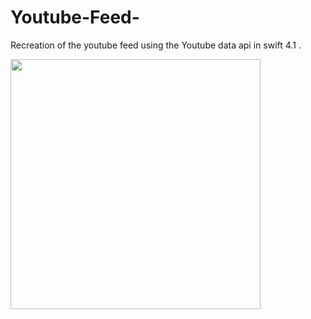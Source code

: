 # Youtube-Feed-

Recreation of the youtube feed using the Youtube data api in swift 4.1 . 

<img src="https://user-images.githubusercontent.com/28748775/42146150-933dc5b4-7de3-11e8-9e23-f87259f3cf1d.png" width="400">
